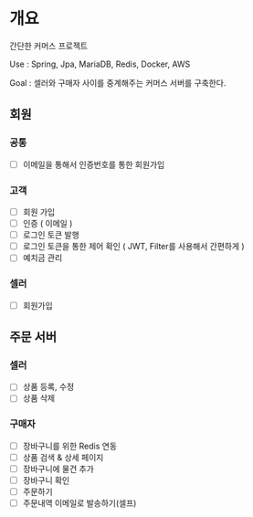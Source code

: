# 개요
간단한 커머스 프로젝트

Use : Spring, Jpa, MariaDB, Redis, Docker, AWS

Goal : 셀러와 구매자 사이를 중계해주는 커머스 서버를 구축한다.

## 회원
### 공통
- [ ] 이메일을 통해서 인증번호를 통한 회원가입

### 고객
- [ ] 회원 가입
- [ ] 인증 ( 이메일 )
- [ ] 로그인 토큰 발행
- [ ] 로그인 토큰을 통한 제어 확인 ( JWT, Filter를 사용해서 간편하게 )
- [ ] 예치금 관리

### 셀러
 - [ ] 회원가입

## 주문 서버

### 셀러
- [ ] 상품 등록, 수정
- [ ] 상품 삭제

### 구매자
- [ ] 장바구니를 위한 Redis 연동
- [ ] 상품 검색 & 상세 페이지
- [ ] 장바구니에 물건 추가
- [ ] 장바구니 확인
- [ ] 주문하기
- [ ] 주문내역 이메일로 발송하기(셀프)

